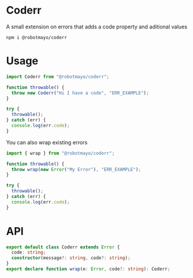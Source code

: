 # Coderr

A small extension on errors that adds a code property and aditional values

`npm i @robotmayo/coderr`

# Usage

```javascript
import Coderr from "@robotmayo/coderr";

function throwable() {
  throw new Coderr("Hi I have a code", "ERR_EXAMPLE");
}

try {
  throwable();
} catch (err) {
  console.log(err.code);
}
```

You can also wrap existing errors

```javascript
import { wrap } from "@robotmayo/coderr";

function throwable() {
  throw wrap(new Error("My Error"), "ERR_EXAMPLE");
}

try {
  throwable();
} catch (err) {
  console.log(err.code);
}
```

# API

```typescript
export default class Coderr extends Error {
  code: string;
  constructor(message?: string, code?: string);
}
export declare function wrap(e: Error, code?: string): Coderr;
```
